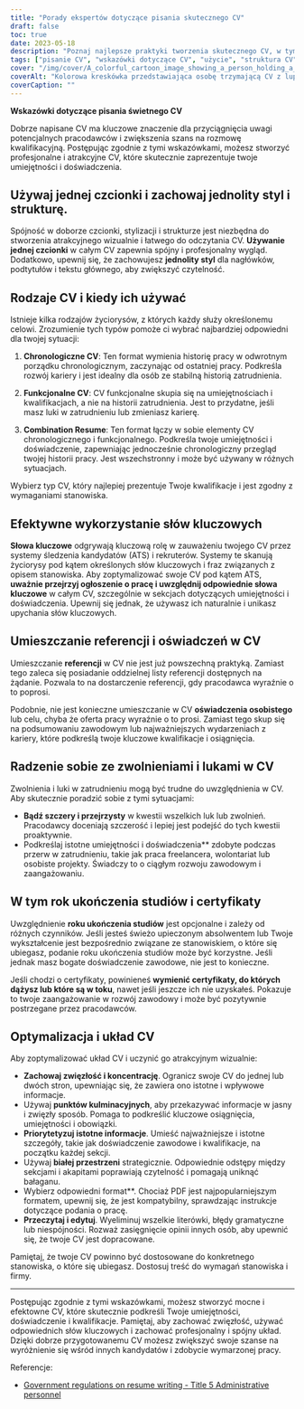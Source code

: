 ```yaml
---
title: "Porady ekspertów dotyczące pisania skutecznego CV"
draft: false
toc: true
date: 2023-05-18
description: "Poznaj najlepsze praktyki tworzenia skutecznego CV, w tym użycie czcionki, typy CV, optymalizację słów kluczowych, obsługę luk i optymalizację układu."
tags: ["pisanie CV", "wskazówki dotyczące CV", "użycie", "struktura CV", "rodzaje CV", "CV chronologiczne", "funkcjonalne CV", "kombinacja CV", "optymalizacja słów kluczowych", "referencje w CV", "życiorys", "obsługa zwolnień", "Obsługa luk w CV", "Rok ukończenia studiów w CV", "certyfikaty notowań", "układ CV", "zwięzłe CV", "Biała przestrzeń w CV", "dostosowanie CV", "życiorys zawodowy"]
cover: "/img/cover/A_colorful_cartoon_image_showing_a_person_holding_a_resume.png"
coverAlt: "Kolorowa kreskówka przedstawiająca osobę trzymającą CV z lupą, symbolizującą dbałość o szczegóły w optymalizacji CV."
coverCaption: ""
---
```


**Wskazówki dotyczące pisania świetnego CV**

Dobrze napisane CV ma kluczowe znaczenie dla przyciągnięcia uwagi potencjalnych pracodawców i zwiększenia szans na rozmowę kwalifikacyjną. Postępując zgodnie z tymi wskazówkami, możesz stworzyć profesjonalne i atrakcyjne CV, które skutecznie zaprezentuje twoje umiejętności i doświadczenia.

## Używaj jednej czcionki i zachowaj jednolity styl i strukturę.

Spójność w doborze czcionki, stylizacji i strukturze jest niezbędna do stworzenia atrakcyjnego wizualnie i łatwego do odczytania CV. **Używanie jednej czcionki** w całym CV zapewnia spójny i profesjonalny wygląd. Dodatkowo, upewnij się, że zachowujesz **jednolity styl** dla nagłówków, podtytułów i tekstu głównego, aby zwiększyć czytelność.

## Rodzaje CV i kiedy ich używać

Istnieje kilka rodzajów życiorysów, z których każdy służy określonemu celowi. Zrozumienie tych typów pomoże ci wybrać najbardziej odpowiedni dla twojej sytuacji:

1. **Chronologiczne CV**: Ten format wymienia historię pracy w odwrotnym porządku chronologicznym, zaczynając od ostatniej pracy. Podkreśla rozwój kariery i jest idealny dla osób ze stabilną historią zatrudnienia.

2. **Funkcjonalne CV**: CV funkcjonalne skupia się na umiejętnościach i kwalifikacjach, a nie na historii zatrudnienia. Jest to przydatne, jeśli masz luki w zatrudnieniu lub zmieniasz karierę.

3. **Combination Resume**: Ten format łączy w sobie elementy CV chronologicznego i funkcjonalnego. Podkreśla twoje umiejętności i doświadczenie, zapewniając jednocześnie chronologiczny przegląd twojej historii pracy. Jest wszechstronny i może być używany w różnych sytuacjach.

Wybierz typ CV, który najlepiej prezentuje Twoje kwalifikacje i jest zgodny z wymaganiami stanowiska.

## Efektywne wykorzystanie słów kluczowych

**Słowa kluczowe** odgrywają kluczową rolę w zauważeniu twojego CV przez systemy śledzenia kandydatów (ATS) i rekruterów. Systemy te skanują życiorysy pod kątem określonych słów kluczowych i fraz związanych z opisem stanowiska. Aby zoptymalizować swoje CV pod kątem ATS, **uważnie przejrzyj ogłoszenie o pracę i uwzględnij odpowiednie słowa kluczowe** w całym CV, szczególnie w sekcjach dotyczących umiejętności i doświadczenia. Upewnij się jednak, że używasz ich naturalnie i unikasz upychania słów kluczowych.

## Umieszczanie referencji i oświadczeń w CV

Umieszczanie **referencji** w CV nie jest już powszechną praktyką. Zamiast tego zaleca się posiadanie oddzielnej listy referencji dostępnych na żądanie. Pozwala to na dostarczenie referencji, gdy pracodawca wyraźnie o to poprosi.

Podobnie, nie jest konieczne umieszczanie w CV **oświadczenia osobistego** lub celu, chyba że oferta pracy wyraźnie o to prosi. Zamiast tego skup się na podsumowaniu zawodowym lub najważniejszych wydarzeniach z kariery, które podkreślą twoje kluczowe kwalifikacje i osiągnięcia.

## Radzenie sobie ze zwolnieniami i lukami w CV

Zwolnienia i luki w zatrudnieniu mogą być trudne do uwzględnienia w CV. Aby skutecznie poradzić sobie z tymi sytuacjami:

- **Bądź szczery i przejrzysty** w kwestii wszelkich luk lub zwolnień. Pracodawcy doceniają szczerość i lepiej jest podejść do tych kwestii proaktywnie.
- Podkreślaj istotne umiejętności i doświadczenia** zdobyte podczas przerw w zatrudnieniu, takie jak praca freelancera, wolontariat lub osobiste projekty. Świadczy to o ciągłym rozwoju zawodowym i zaangażowaniu.

## W tym rok ukończenia studiów i certyfikaty

Uwzględnienie **roku ukończenia studiów** jest opcjonalne i zależy od różnych czynników. Jeśli jesteś świeżo upieczonym absolwentem lub Twoje wykształcenie jest bezpośrednio związane ze stanowiskiem, o które się ubiegasz, podanie roku ukończenia studiów może być korzystne. Jeśli jednak masz bogate doświadczenie zawodowe, nie jest to konieczne.

Jeśli chodzi o certyfikaty, powinieneś **wymienić certyfikaty, do których dążysz lub które są w toku**, nawet jeśli jeszcze ich nie uzyskałeś. Pokazuje to twoje zaangażowanie w rozwój zawodowy i może być pozytywnie postrzegane przez pracodawców.

## Optymalizacja i układ CV

Aby zoptymalizować układ CV i uczynić go atrakcyjnym wizualnie:

- **Zachowaj zwięzłość i koncentrację**. Ogranicz swoje CV do jednej lub dwóch stron, upewniając się, że zawiera ono istotne i wpływowe informacje.
- Używaj **punktów kulminacyjnych**, aby przekazywać informacje w jasny i zwięzły sposób. Pomaga to podkreślić kluczowe osiągnięcia, umiejętności i obowiązki.
- **Priorytetyzuj istotne informacje**. Umieść najważniejsze i istotne szczegóły, takie jak doświadczenie zawodowe i kwalifikacje, na początku każdej sekcji.
- Używaj **białej przestrzeni** strategicznie. Odpowiednie odstępy między sekcjami i akapitami poprawiają czytelność i pomagają uniknąć bałaganu.
- Wybierz odpowiedni format**. Chociaż PDF jest najpopularniejszym formatem, upewnij się, że jest kompatybilny, sprawdzając instrukcje dotyczące podania o pracę.
- **Przeczytaj i edytuj**. Wyeliminuj wszelkie literówki, błędy gramatyczne lub niespójności. Rozważ zasięgnięcie opinii innych osób, aby upewnić się, że twoje CV jest dopracowane.

Pamiętaj, że twoje CV powinno być dostosowane do konkretnego stanowiska, o które się ubiegasz. Dostosuj treść do wymagań stanowiska i firmy.

______

Postępując zgodnie z tymi wskazówkami, możesz stworzyć mocne i efektowne CV, które skutecznie podkreśli Twoje umiejętności, doświadczenie i kwalifikacje. Pamiętaj, aby zachować zwięzłość, używać odpowiednich słów kluczowych i zachować profesjonalny i spójny układ. Dzięki dobrze przygotowanemu CV możesz zwiększyć swoje szanse na wyróżnienie się wśród innych kandydatów i zdobycie wymarzonej pracy.

Referencje:
- [Government regulations on resume writing - Title 5 Administrative personnel](https://www.govinfo.gov/content/pkg/CFR-2021-title5-vol1/pdf/CFR-2021-title5-vol1-chapI.pdf)

